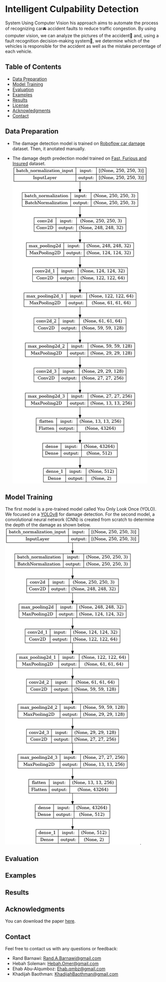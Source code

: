# Intelligent Culpability Detection
System Using Computer Vision
his approach aims to automate the process of recognizing car🚘
accident faults to reduce traffic congestion. By using computer vision, we can analyze the
pictures of the accident🎑 and, using a fault recognition decision-making system🧠, we determine
which of the vehicles is responsible for the accident as well as the mistake percentage of
each vehicle.

## Table of Contents

- [Data Preparation](#data-preparation)
- [Model Training](#model-training)
- [Evaluation](#evaluation)
- [Examples](#examples)
- [Results](#results)
- [License](#license)
- [Acknowledgments](#acknowledgments)
- [Contact](#contact)


## Data Preparation

- The damage detection model is trained on [Roboflow car damage](https://example.com/paper.pdf](https://app.roboflow.com/khadijah-baouthman-tvhkx/culpability-detection-system/2)https://app.roboflow.com/khadijah-baouthman-tvhkx/culpability-detection-system/2) dataset. Then, it anotated manually.
  
- The damage depth predection model trained on [Fast, Furious and Insured](https://www.kaggle.com/datasets/infernape/fast-furious-and-insured) dataset.
![](CNN.png)
  


## Model Training
The first model is a pre-trained model called You Only Look Once (YOLO). We focused on a [YOLOv8](https://github.com/ultralytics/ultralytics) for damage detection. For the second model, a convolutional neural network (CNN) is created from scratch to determine the depth of the damage as shown below. ![](CNN.png).



## Evaluation

## Examples

## Results

## Acknowledgments
You can download the paper [here](https://example.com/paper.pdf).


## Contact
Feel free to contact us with any questions or feedback:

- Rand Barnawi: Rand.A.Barnawi@gmail.com
- Hebah Soleman: Hebah.Omer@gmail.com
- Ehab Abu-Alqumboz: Ehab.qmbz@gmail.com
- Khadijah Baothman: KhadijahBaothman@gmail.com








